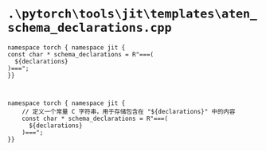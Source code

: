 # `.\pytorch\tools\jit\templates\aten_schema_declarations.cpp`

```
namespace torch { namespace jit {
const char * schema_declarations = R"===(
  ${declarations}
)===";
}}



namespace torch { namespace jit {
    // 定义一个常量 C 字符串，用于存储包含在 "${declarations}" 中的内容
    const char * schema_declarations = R"===(
      ${declarations}
    )===";
}}
```